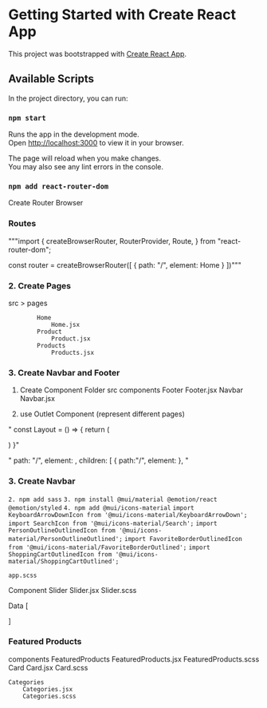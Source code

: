 # Getting Started with Create React App

This project was bootstrapped with [Create React App](https://github.com/facebook/create-react-app).

## Available Scripts

In the project directory, you can run:

### `npm start`

Runs the app in the development mode.\
Open [http://localhost:3000](http://localhost:3000) to view it in your browser.

The page will reload when you make changes.\
You may also see any lint errors in the console.

### `npm add react-router-dom`


Create Router Browser
### Routes

"""import {
  createBrowserRouter,
  RouterProvider,
  Route,
} from "react-router-dom";

const router = createBrowserRouter([
  {
    path: "/",
    element: <span>Home</span>
  }
])"""



### 2. Create Pages

src > 
    pages

            Home
                Home.jsx
            Product
                Product.jsx
            Products
                Products.jsx

### 3. Create Navbar and Footer

1. Create Component Folder
    src
        components
            Footer
                Footer.jsx
            Navbar
                Navbar.jsx


2. use Outlet Component (represent different pages)

"
const Layout = () => {
  return (
    <div className="app">
        <Navbar />
        <Outlet />
        <Footer />
    </div>
  )
}"

"
 path: "/",
    element: <Layout />,
    children: [
      {
        path:"/",
        element: <Home />
      },
"
### 3. Create Navbar

`2. npm add sass`
`3. npm install @mui/material @emotion/react @emotion/styled`
`4. npm add @mui/icons-material`
`import KeyboardArrowDownIcon from '@mui/icons-material/KeyboardArrowDown';`
`import SearchIcon from '@mui/icons-material/Search';`
`import PersonOutlineOutlinedIcon from '@mui/icons-material/PersonOutlineOutlined';`
`import FavoriteBorderOutlinedIcon  from '@mui/icons-material/FavoriteBorderOutlined';`
`import ShoppingCartOutlinedIcon from '@mui/icons-material/ShoppingCartOutlined';`

    app.scss

Component
    Slider
        Slider.jsx
        Slider.scss


Data [

]


### Featured Products

components 
    FeaturedProducts
        FeaturedProducts.jsx
        FeaturedProducts.scss
    Card
        Card.jsx
        Card.scss
    
    Categories
        Categories.jsx
        Categories.scss